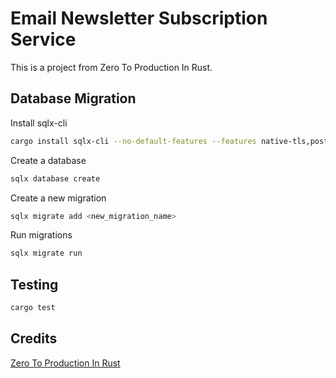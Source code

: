 # Email Newsletter Subscription Service

This is a project from Zero To Production In Rust.

## Database Migration

Install sqlx-cli

```bash
cargo install sqlx-cli --no-default-features --features native-tls,postgres
```

Create a database

```bash
sqlx database create
```

Create a new migration

```bash
sqlx migrate add <new_migration_name>
```

Run migrations

```bash
sqlx migrate run
```

## Testing

```bash
cargo test
```

## Credits

[Zero To Production In Rust](https://www.zero2prod.com/)
